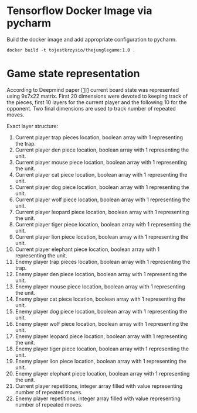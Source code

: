 # Tensorflow Docker Image via pycharm

Build the docker image and add appropriate configuration to pycharm.

```dockerfile
docker build -t tojestkrzysio/thejunglegame:1.0 .
```

# Game state representation

According to Deepmind paper [[1]][1] current board state was represented using 9x7x22 matrix. First
20 dimensions were devoted to keeping track of the pieces, first 10 layers for the current player
and the following 10 for the opponent. Two final dimensions are used to track number of repeated
moves.

Exact layer structure:

1. Current player trap pieces location, boolean array with 1 representing the trap.
2. Current player den piece location, boolean array with 1 representing the unit.
3. Current player mouse piece location, boolean array with 1 representing the unit.
4. Current player cat piece location, boolean array with 1 representing the unit.
5. Current player dog piece location, boolean array with 1 representing the unit.
6. Current player wolf piece location, boolean array with 1 representing the unit.
7. Current player leopard piece location, boolean array with 1 representing the unit.
8. Current player tiger piece location, boolean array with 1 representing the unit.
9. Current player lion piece location, boolean array with 1 representing the unit.
10. Current player elephant piece location, boolean array with 1 representing the unit.
11. Enemy player trap pieces location, boolean array with 1 representing the trap.
12. Enemy player den piece location, boolean array with 1 representing the unit.
13. Enemy player mouse piece location, boolean array with 1 representing the unit.
14. Enemy player cat piece location, boolean array with 1 representing the unit.
15. Enemy player dog piece location, boolean array with 1 representing the unit.
16. Enemy player wolf piece location, boolean array with 1 representing the unit.
17. Enemy player leopard piece location, boolean array with 1 representing the unit.
18. Enemy player tiger piece location, boolean array with 1 representing the unit.
19. Enemy player lion piece location, boolean array with 1 representing the unit.
20. Enemy player elephant piece location, boolean array with 1 representing the unit.
21. Current player repetitions, integer array filled with value representing number of repeated
    moves.
22. Enemy player repetitions, integer array filled with value representing number of repeated
    moves.

[1]:https://arxiv.org/abs/1712.01815
